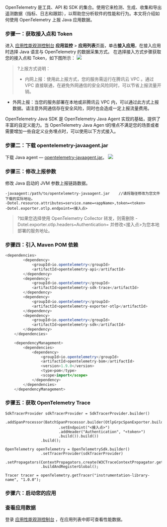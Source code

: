 OpenTelemetry 是工具、API 和 SDK 的集合。使用它来检测、生成、收集和导出遥测数据（指标、日志和跟踪），以帮助您分析软件的性能和行为。本文将介绍如何使用 OpenTelemetry 上报 Java 应用数据。




### 步骤一：获取接入点和 Token

进入 [应用性能观测控制台](https://console.cloud.tencent.com/apm) **应用监控** > **应用列表**页面，单击**接入应用**，在接入应用时选择 Java 语言与 OpenTelemetry 的数据采集方式。
在选择接入方式步骤获取您的接入点和 Token，如下图所示：
![](https://main.qcloudimg.com/raw/d7d94913947d31edf70e85c6462c6bac.png)


>?上报方式说明：
>- 内网上报：使用此上报方式，您的服务需运行在腾讯云 VPC 。通过 VPC 直接联通，在避免外网通信的安全风险同时，可以节省上报流量开销。
- 外网上报：当您的服务部署在本地或非腾讯云 VPC 内，可以通过此方式上报数据。请注意外网通信存在安全风险，同时也会造成一定上报流量费用。
  </dx-alert>

OpenTelemetry Java SDK 是 OpenTelemetry Java Agent 实现的基础，提供了丰富的自定义能力。当 OpenTelemetry Java Agen t的埋点不满足您的场景或者需要增加一些自定义业务埋点时，可以使用以下方式接入。

### 步骤二：下载 opentelemetry-javaagent.jar 

下载  Java agent — [opentelemetry-javaagent.jar](https://github.com/open-telemetry/opentelemetry-java-instrumentation/releases?spm=a2c4g.11186623.0.0.1e455765eR4tEn)。
![](https://qcloudimg.tencent-cloud.cn/raw/c66de19810463acafca9e3ca670f81af.png)

### 步骤三：修改上报参数

修改 Java 启动的 JVM 参数上报链路数据。

```
-javaagent:/path/to/opentelemetry-javaagent.jar    //请将路径修改为您文件下载的实际地址。
-Dotel.resource.attributes=service.name=<appName>,token=<token>
-Dotel.exporter.otlp.endpoint=<接入点>
```

>?如果您选择使用 OpenTelemetry Collector 转发，则需删除 -Dotel.exporter.otlp.headers=Authentication=<token> 并修改<接入点>为您本地部署的服务地址。


### 步骤四：引入 Maven POM 依赖

```java
<dependencies>
        <dependency>
            <groupId>io.opentelemetry</groupId>
            <artifactId>opentelemetry-api</artifactId>
        </dependency>
        <dependency>
            <groupId>io.opentelemetry</groupId>
            <artifactId>opentelemetry-sdk-trace</artifactId>
        </dependency>
        <dependency>
            <groupId>io.opentelemetry</groupId>
            <artifactId>opentelemetry-exporter-otlp</artifactId>
        </dependency>
        <dependency>
            <groupId>io.opentelemetry</groupId>
            <artifactId>opentelemetry-sdk</artifactId>
        </dependency>
    </dependencies>

    <dependencyManagement>
        <dependencies>
            <dependency>
                <groupId>io.opentelemetry</groupId>
                <artifactId>opentelemetry-bom</artifactId>
                <version>1.9.0</version>
                <type>pom</type>
                <scope>import</scope>
            </dependency>
        </dependencies>
    </dependencyManagement>
```

### 步骤五：获取 OpenTelemetry Trace

```
SdkTracerProvider sdkTracerProvider = SdkTracerProvider.builder()
                .addSpanProcessor(BatchSpanProcessor.builder(OtlpGrpcSpanExporter.builder()
                        .setEndpoint("<接入点>")
                        .addHeader("Authentication", "<token>")
                        .build()).build())
                .build();

OpenTelemetry openTelemetry = OpenTelemetrySdk.builder()
                .setTracerProvider(sdkTracerProvider)
                .setPropagators(ContextPropagators.create(W3CTraceContextPropagator.getInstance()))
                .buildAndRegisterGlobal();

Tracer tracer = openTelemetry.getTracer("instrumentation-library-name", "1.0.0");

```

### 步骤六：启动您的应用


### 查看应用数据
登录 [应用性能观测控制台](https://console.cloud.tencent.com/apm) ，在应用列表中即可查看性能数据。

